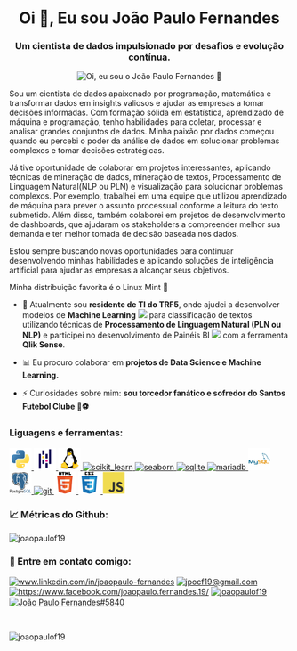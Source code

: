 <h1 align="center">Oi 👋, Eu sou João Paulo Fernandes</h1>
<h3 align="center">Um cientista de dados impulsionado por desafios e evolução contínua.</h3>

<p align="center">
  <img src="https://github.com/joaopaulof19/joaopaulof19/blob/master/assets/header-github.gif?raw=true" alt="Oi, eu sou o João Paulo Fernandes 👋">
</p>

<!--
How to make this gif ?
I made my with https://codesandbox.io/s/github-profile-2ijk7
Then i recorded my screen to gif on Mac with Quicktime  and save result to [assets/github.mov](assets/github.mov)
This [gist](https://gist.github.com/tskaggs/6394639) help me to create a dedicated command that convert MOV to GIF.
Type this command `make generate-gif` to generate [assets/github.gif](assets/github.gif)
By: Mathieu Ledru (matyo91) 
-->

<p>

Sou um cientista de dados apaixonado por programação, matemática e transformar dados em insights valiosos e ajudar as empresas a tomar decisões informadas. Com formação sólida em estatística, aprendizado de máquina e programação, tenho habilidades para coletar, processar e analisar grandes conjuntos de dados. Minha paixão por dados começou quando eu percebi o poder da análise de dados em solucionar problemas complexos e tomar decisões estratégicas.

Já tive oportunidade de colaborar em projetos interessantes, aplicando técnicas de mineração de dados, mineração de textos, Processamento de Linguagem Natural(NLP ou PLN) e visualização para solucionar problemas complexos. Por exemplo, trabalhei em uma equipe que utilizou aprendizado de máquina para prever o assunto processual conforme a leitura do texto submetido. Além disso, também colaborei em projetos de desenvolvimento de dashboards, que ajudaram os stakeholders a compreender melhor sua demanda e ter melhor tomada de decisão baseada nos dados. 

Estou sempre buscando novas oportunidades para continuar desenvolvendo minhas habilidades e aplicando soluções de inteligência artificial para ajudar as empresas a alcançar seus objetivos.

Minha distribuição favorita é o Linux Mint 💚

</P>



- 🔭 Atualmente sou **residente de TI do TRF5**, onde ajudei a desenvolver modelos de **Machine Learning** <img src="https://cdn-icons-png.flaticon.com/512/3273/3273713.png" width="3%"> para classificação de textos utilizando técnicas de **Processamento de Linguagem Natural (PLN ou NLP)** e participei no desenvolvimento de Painéis BI <img src="https://cdn-icons-png.flaticon.com/512/8899/8899687.png" width="3%"> com a ferramenta **Qlik Sense**.

- 📊 Eu procuro colaborar em **projetos de Data Science e Machine Learning.**

- ⚡ Curiosidades sobre mim: **sou torcedor fanático e sofredor do Santos Futebol Clube 🐋⚽**



<h3 align="left">Liguagens e ferramentas:</h3>
<p align="left"> <a href="https://www.python.org" target="_blank" rel="noreferrer"> <img src="https://raw.githubusercontent.com/devicons/devicon/master/icons/python/python-original.svg" alt="python" width="40" height="40"/> </a> <a href="https://pandas.pydata.org/" target="_blank" rel="noreferrer"> <img src="https://raw.githubusercontent.com/devicons/devicon/2ae2a900d2f041da66e950e4d48052658d850630/icons/pandas/pandas-original.svg" alt="pandas" width="40" height="40"/> </a> <a href="https://www.linux.org/" target="_blank" rel="noreferrer"> <img src="https://raw.githubusercontent.com/devicons/devicon/master/icons/linux/linux-original.svg" alt="linux" width="40" height="40"/> </a> <a href="https://scikit-learn.org/" target="_blank" rel="noreferrer"> <img src="https://upload.wikimedia.org/wikipedia/commons/0/05/Scikit_learn_logo_small.svg" alt="scikit_learn" width="40" height="40"/> </a> <a href="https://seaborn.pydata.org/" target="_blank" rel="noreferrer"> <img src="https://seaborn.pydata.org/_images/logo-mark-lightbg.svg" alt="seaborn" width="40" height="40"/> </a> <a href="https://www.sqlite.org/" target="_blank" rel="noreferrer"> <img src="https://www.vectorlogo.zone/logos/sqlite/sqlite-icon.svg" alt="sqlite" width="40" height="40"/> </a>   <a href="https://mariadb.org/" target="_blank" rel="noreferrer"> <img src="https://www.vectorlogo.zone/logos/mariadb/mariadb-icon.svg" alt="mariadb" width="40" height="40"/> </a> <a href="https://www.mysql.com/" target="_blank" rel="noreferrer"> <img src="https://raw.githubusercontent.com/devicons/devicon/master/icons/mysql/mysql-original-wordmark.svg" alt="mysql" width="40" height="40"/> </a>  <a href="https://www.postgresql.org" target="_blank" rel="noreferrer"> <img src="https://raw.githubusercontent.com/devicons/devicon/master/icons/postgresql/postgresql-original-wordmark.svg" alt="postgresql" width="40" height="40"/> </a> <a href="https://git-scm.com/" target="_blank" rel="noreferrer"> <img src="https://www.vectorlogo.zone/logos/git-scm/git-scm-icon.svg" alt="git" width="40" height="40"/> </a>  <a href="https://www.w3.org/html/" target="_blank" rel="noreferrer"> <img src="https://raw.githubusercontent.com/devicons/devicon/master/icons/html5/html5-original-wordmark.svg" alt="html5" width="40" height="40"/> </a> <a href="https://www.w3schools.com/css/" target="_blank" rel="noreferrer"> <img src="https://raw.githubusercontent.com/devicons/devicon/master/icons/css3/css3-original-wordmark.svg" alt="css3" width="40" height="40"/> </a> <a href="https://developer.mozilla.org/en-US/docs/Web/JavaScript" target="_blank" rel="noreferrer"> <img src="https://raw.githubusercontent.com/devicons/devicon/master/icons/javascript/javascript-original.svg" alt="javascript" width="40" height="40"/> </a>
 <!-- <a href="https://www.docker.com/" target="_blank" rel="noreferrer"> <img src="https://raw.githubusercontent.com/devicons/devicon/master/icons/docker/docker-original-wordmark.svg" alt="docker" width="40" height="40"/> </a> <a href="https://getbootstrap.com" target="_blank" rel="noreferrer"> <img src="https://raw.githubusercontent.com/devicons/devicon/master/icons/bootstrap/bootstrap-plain-wordmark.svg" alt="bootstrap" width="40" height="40"/> </a> -->
</p>


<h3 align="left">📈 Métricas do Github: </h3>
<p><img align="center" src="https://github-readme-stats.vercel.app/api/top-langs?username=joaopaulof19&show_icons=true&locale=en&layout=compact" alt="joaopaulof19" /></p>
<!--
<p>&nbsp;<img align="center" src="https://github-readme-stats.vercel.app/api?username=joaopaulof19&show_icons=true&locale=en" alt="joaopaulof19" /></p>

<p><img align="center" src="https://github-readme-streak-stats.herokuapp.com/?user=joaopaulof19&" alt="joaopaulof19" /></p>
-->





<h3 align="left">🔗 Entre em contato comigo:</h3>
<p align="left">
<a href="https://linkedin.com/in/joaopaulo-fernandes" target="blank"><img align="center" src="https://raw.githubusercontent.com/rahuldkjain/github-profile-readme-generator/master/src/images/icons/Social/linked-in-alt.svg" alt="www.linkedin.com/in/joaopaulo-fernandes" height="30" width="40" /></a>
<a href="mailto:jpocf19@gmail.com" target="blank"><img align="center" src="https://cdn-icons-png.flaticon.com/512/720/720277.png" alt="jpocf19@gmail.com" height="33" width="33" /></a>
<a href="https://www.facebook.com/joaopaulo.fernandes.19/" target="blank"><img align="center" src="https://raw.githubusercontent.com/rahuldkjain/github-profile-readme-generator/master/src/images/icons/Social/facebook.svg" alt="https://www.facebook.com/joaopaulo.fernandes.19/" height="30" width="40" /></a>
<a href="https://instagram.com/joaopaulof19" target="blank"><img align="center" src="https://raw.githubusercontent.com/rahuldkjain/github-profile-readme-generator/master/src/images/icons/Social/instagram.svg" alt="joaopaulof19" height="30" width="40" /></a>
<a href="https://discord.gg/João Paulo Fernandes#5840" target="blank"><img align="center" src="https://raw.githubusercontent.com/rahuldkjain/github-profile-readme-generator/master/src/images/icons/Social/discord.svg" alt="João Paulo Fernandes#5840" height="30" width="40" /></a>
</p>

<br>

<p align="left"> <img src="https://komarev.com/ghpvc/?username=joaopaulof19&label=Profile%20views&color=0e75b6&style=flat" alt="joaopaulof19" /> </p>

<!--

-->


